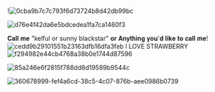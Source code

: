 
!![0cba9b7c7c793f6d73724b8d42db99bc](https://github.com/user-attachments/assets/b518c4ef-8ea9-49ba-8a3e-1077ece5c1ee)


![d76e4f42da6e5bdcedea1fa7ca1460f3](https://github.com/user-attachments/assets/a42229a8-d67d-481d-89a2-3f7e5ca4f655)


𝐂𝐚𝐥𝐥 𝐦𝐞 "kelful or sunny blackstar" 𝐨𝐫 𝐀𝐧𝐲𝐭𝐡𝐢𝐧𝐠 𝐲𝐨𝐮'𝐝 𝐥𝐢𝐤𝐞 𝐭𝐨 𝐜𝐚𝐥𝐥 𝐦𝐞!
![cedd9b29101551b23163dfb16dfa3feb](https://github.com/user-attachments/assets/4e8fab11-4b48-4169-ad68-634fa6899e86)
I LOVE STRAWBERRY
![f294982e44cb4768a38b0e1744d87596](https://github.com/user-attachments/assets/8b5480d4-53cf-4297-99bc-325f4676a658)

![85a246e6f2815f788dd8d19589b9544c](https://github.com/user-attachments/assets/81f6f4cd-c21d-40c5-9cd2-4f4a510c550a)


![360678999-fef4a6cd-38c5-4c07-876b-aee0986b0739](https://github.com/user-attachments/assets/e727d572-5b74-4661-956e-b76de7810af6)

